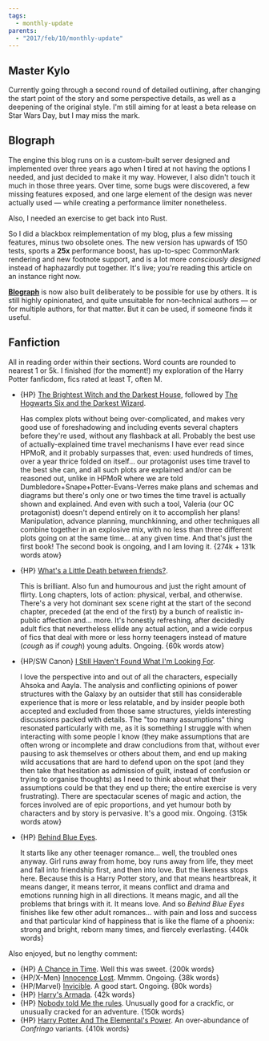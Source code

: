 ```yaml
---
tags:
  - monthly-update
parents:
  - "2017/feb/10/monthly-update"
---
```


## Master Kylo

Currently going through a second round of detailed outlining, after changing
the start point of the story and some perspective details, as well as a
deepening of the original style. I'm still aiming for at least a beta release
on Star Wars Day, but I may miss the mark.

## Blograph

The engine this blog runs on is a custom-built server designed and implemented
over three years ago when I tired at not having the options I needed, and just
decided to make it my way. However, I also didn't touch it much in those three
years. Over time, some bugs were discovered, a few missing features exposed,
and one large element of the design was never actually used — while creating a
performance limiter nonetheless.

Also, I needed an exercise to get back into Rust.

So I did a blackbox reimplementation of my blog, plus a few missing features,
minus two obsolete ones. The new version has upwards of 150 tests, sports a
**25x** performance boost, has up-to-spec CommonMark rendering and new footnote
support, and is a lot more _consciously designed_ instead of haphazardly put
together. It's live; you're reading this article on an instance right now.

**[Blograph]** is now also built deliberately to be possible for use by others.
It is still highly opinionated, and quite unsuitable for non-technical authors
— or for multiple authors, for that matter. But it can be used, if someone
finds it useful.

[Blograph]: https://github.com/passcod/blograph

## Fanfiction

All in reading order within their sections. Word counts are rounded to nearest
1 or 5k. I finished (for the moment!) my exploration of the Harry Potter
fanficdom, fics rated at least T, often M.

- {HP} [The Brightest Witch and the Darkest House](https://www.fanfiction.net/s/11280068/78/The-Brightest-Witch-and-the-Darkest-House), followed by [The Hogwarts Six and the Darkest Wizard](https://www.fanfiction.net/s/11677935/1/The-Hogwarts-Six-and-The-Darkest-Wizard).

  Has complex plots without being over-complicated, and makes very good use of
  foreshadowing and including events several chapters before they're used,
  without any flashback at all. Probably the best use of actually-explained
  time travel mechanisms I have ever read since HPMoR, and it probably
  surpasses that, even: used hundreds of times, over a year thrice folded on
  itself… our protagonist uses time travel to the best she can, and all such
  plots are explained and/or can be reasoned out, unlike in HPMoR where we are
  told Dumbledore+Snape+Potter-Evans-Verres make plans and schemas and diagrams
  but there's only one or two times the time travel is actually shown and
  explained. And even with such a tool, Valeria (our OC protagonist) doesn't
  depend entirely on it to accomplish her plans! Manipulation, advance
  planning, munchkinning, and other techniques all combine together in an
  explosive mix, with no less than three different plots going on at the same
  time… at any given time. And that's just the first book! The second book is
  ongoing, and I am loving it. {274k + 131k words atow}

- {HP} [What's a Little Death between friends?](https://www.fanfiction.net/s/12101842/2/What-s-a-Little-Death-between-friends).

  This is brilliant. Also fun and humourous and just the right amount of
  flirty. Long chapters, lots of action: physical, verbal, and otherwise.
  There's a very hot dominant sex scene right at the start of the second
  chapter, preceded (at the end of the first) by a bunch of realistic in-public
  affection and… more. It's honestly refreshing, after decidedly adult fics
  that nevertheless ellide any actual action, and a wide corpus of fics that
  deal with more or less horny teenagers instead of mature (*cough* as if
  *cough*) young adults. Ongoing. {60k words atow}

- {HP/SW Canon} [I Still Haven't Found What I'm Looking For](https://www.fanfiction.net/s/11157943/1/I-Still-Haven-t-Found-What-I-m-Looking-For).

  I love the perspective into and out of all the characters, especially Ahsoka
  and Aayla. The analysis and conflicting opinions of power structures with the
  Galaxy by an outsider that still has considerable experience that is more or
  less relatable, and by insider people both accepted and excluded from those
  same structures, yields interesting discussions packed with details. The "too
  many assumptions" thing resonated particularly with me, as it is something I
  struggle with when interacting with some people I know (they make assumptions
  that are often wrong or incomplete and draw concludions from that, without
  ever pausing to ask themselves or others about them, and end up making wild
  accusations that are hard to defend upon on the spot (and they then take that
  hesitation as admission of guilt, instead of confusion or trying to organise
  thoughts) as I need to think about what their assumptions could be that they
  end up there; the entire exercise is very frustrating). There are spectacular
  scenes of magic and action, the forces involved are of epic proportions, and
  yet humour both by characters and by story is pervasive. It's a good mix.
  Ongoing. {315k words atow}

- {HP} [Behind Blue Eyes](https://www.fanfiction.net/s/2095661/1/Behind-Blue-Eyes).

  It starts like any other teenager romance… well, the troubled ones anyway.
  Girl runs away from home, boy runs away from life, they meet and fall into
  friendship first, and then into love. But the likeness stops here. Because
  this is a Harry Potter story, and that means heartbreak, it means danger, it
  means terror, it means conflict and drama and emotions running high in all
  directions. It means magic, and all the problems that brings with it. It
  means love. And so _Behind Blue Eyes_ finishes like few other adult romances…
  with pain and loss and success and that particular kind of happiness that is
  like the flame of a phoenix: strong and bright, reborn many times, and
  fiercely everlasting. {440k words}

Also enjoyed, but no lengthy comment:

- {HP} [A Chance in Time](https://www.fanfiction.net/s/5928118/1/A-Chance-in-Time). Well this was sweet. {200k words}
- {HP/X-Men} [Innocence Lost](https://www.fanfiction.net/s/12321442/1/Innocence-Lost). Mmmm. Ongoing. {38k words}
- {HP/Marvel} [Invicible](https://www.fanfiction.net/s/11779002/1/Invincible). A good start. Ongoing. {80k words}
- {HP} [Harry's Armada](https://www.fanfiction.net/s/9885587/1/Harry-s-Armada). {42k words}
- {HP} [Nobody told Me the rules](https://www.fanfiction.net/s/10851278/1/Nobody-told-Me-the-rules). Unusually good for a crackfic, or unusually cracked for an adventure. {150k words}
- {HP} [Harry Potter And The Elemental's Power](https://www.fanfiction.net/s/4118383/1/Harry-Potter-And-The-Elemental-s-Power). An over-abundance of _Confringo_ variants. {410k words}
